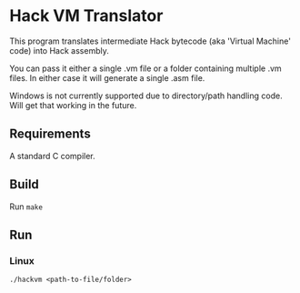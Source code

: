 # Hack VM Translator
This program translates intermediate Hack bytecode (aka 'Virtual Machine' code) into Hack assembly.

You can pass it either a single .vm file or a folder containing multiple .vm files. In either case it will generate a single .asm file.

Windows is not currently supported due to directory/path handling code. Will get that working in the future.

## Requirements
A standard C compiler.

## Build
Run `make`

## Run
### Linux
`./hackvm <path-to-file/folder>`
